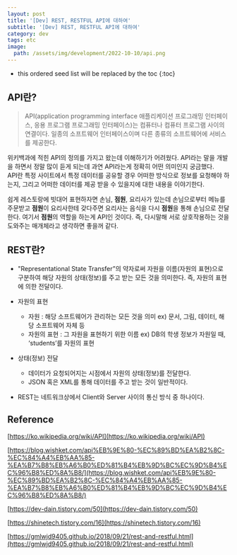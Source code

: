 ```yaml
---
layout: post
title: '[Dev] REST, RESTFUL API에 대하여'
subtitle: '[Dev] REST, RESTFUL API에 대하여'
category: dev
tags: etc
image:
  path: /assets/img/development/2022-10-10/api.png
---
```


<!-- prettier-ignore -->
* this ordered seed list will be replaced by the toc 
{:toc}

## API란?

> API(application programming interface 애플리케이션 프로그래밍 인터페이스, 응용 프로그램 프로그래밍 인터페이스)는 컴퓨터나 컴퓨터 프로그램 사이의 연결이다. 일종의 소프트웨어 인터페이스이며 다른 종류의 소프트웨어에 서비스를 제공한다.

위키백과에 적힌 API의 정의를 가지고 왔는데 이해하기가 어려웠다. API라는 말을 개발을 하면서 정말 많이 듣게 되는데 과연 API라는게 정확히 어떤 의미인지 궁금했다.  
API란 특정 사이트에서 특정 데이터를 공유할 경우 어떠한 방식으로 정보를 요청해야 하는지, 그리고 어떠한 데이터를 제공 받을 수 있을지에 대한 내용을 이야기한다.

쉽게 레스토랑에 빗대어 표현하자면 손님, **점원**, 요리사가 있는데 손님으로부터 메뉴를 주문받고 **점원**이 요리사한테 갖다주면 요리사는 음식을 다시 **점원**을 통해 손님으로 전달한다.
여기서 **점원**의 역할을 하는게 API인 것이다. 즉, 다시말해 서로 상호작용하는 것을 도와주는 매개체라고 생각하면 좋을꺼 같다.

## REST란?

- "Representational State Transfer”의 약자로써 자원을 이름(자원의 표현)으로 구분하여 해당 자원의 상태(정보)를 주고 받는 모든 것을 의미한다. 즉, 자원의 표현에 의한 전달이다.

- 자원의 표현

  - 자원 : 해당 소프트웨어가 관리하는 모든 것을 의미 ex) 문서, 그림, 데이터, 해당 소프트웨어 자체 등
  - 자원의 표현 : 그 자원을 표현하기 위한 이름 ex) DB의 학생 정보가 자원일 때, ‘students’를 자원의 표현

- 상태(정보) 전달

  - 데이터가 요청되어지는 시점에서 자원의 상태(정보)를 전달한다.
  - JSON 혹은 XML를 통해 데이터를 주고 받는 것이 일반적이다.

- REST는 네트워크상에서 Client와 Server 사이의 통신 방식 중 하나이다.

## Reference

[https://ko.wikipedia.org/wiki/API](https://ko.wikipedia.org/wiki/API)

[https://blog.wishket.com/api%EB%9E%80-%EC%89%BD%EA%B2%8C-%EC%84%A4%EB%AA%85-%EA%B7%B8%EB%A6%B0%ED%81%B4%EB%9D%BC%EC%9D%B4%EC%96%B8%ED%8A%B8/](https://blog.wishket.com/api%EB%9E%80-%EC%89%BD%EA%B2%8C-%EC%84%A4%EB%AA%85-%EA%B7%B8%EB%A6%B0%ED%81%B4%EB%9D%BC%EC%9D%B4%EC%96%B8%ED%8A%B8/)

[https://dev-dain.tistory.com/50](https://dev-dain.tistory.com/50)

[https://shinetech.tistory.com/16](https://shinetech.tistory.com/16)

[https://gmlwjd9405.github.io/2018/09/21/rest-and-restful.html](https://gmlwjd9405.github.io/2018/09/21/rest-and-restful.html)

